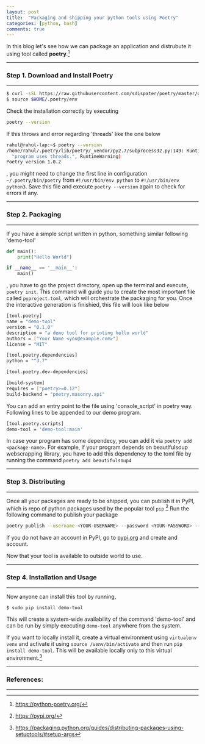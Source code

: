 ```yaml
---
layout: post
title:  "Packaging and shipping your python tools using Poetry"
categories: [python, bash]
comments: true
---
```




In this blog let's see how we can package an application and distrubute it using tool called **poetry**.[^3]

-----------------------
### Step 1. Download and Install Poetry
-----------------------

~~~bash
$ curl -sSL https://raw.githubusercontent.com/sdispater/poetry/master/get-poetry.py | python
$ source $HOME/.poetry/env
~~~
Check the installation correctly by executing
~~~bash
poetry --version
~~~

If this throws and error regarding 'threads' like the one below

~~~bash
rahul@rahul-lap:~$ poetry --version
/home/rahul/.poetry/lib/poetry/_vendor/py2.7/subprocess32.py:149: RuntimeWarning: The _posixsubprocess module is not being used. Child process reliability may suffer if your program uses threads.
  "program uses threads.", RuntimeWarning)
Poetry version 1.0.2
~~~
, you might need to change the first line in configuration `~/.poetry/bin/poetry` from `#!/usr/bin/env python` to `#!/usr/bin/env python3`. Save this file and execute `poetry --version` again to check for errors if any.

-----------------------
### Step 2. Packaging
-----------------------

If you have a simple script written in python, something similar following 'demo-tool'
~~~python
def main():
	print("Hello World")

if __name__ == '__main__':
	main()
~~~
, you have to go the project directory, open up the terminal and execute, `poetry init`. This command will guide you to create the most important file called `pyproject.toml`, which will orchestrate the packaging for you. Once the interactive generation is finishied, this file will look like below

~~~sh
[tool.poetry]
name = "demo-tool"
version = "0.1.0"
description = "a demo tool for printing hello world"
authors = ["Your Name <you@example.com>"]
license = "MIT"

[tool.poetry.dependencies]
python = "^3.7"

[tool.poetry.dev-dependencies]

[build-system]
requires = ["poetry>=0.12"]
build-backend = "poetry.masonry.api"

~~~
You can add an entry point to the file using 'console_script' in poetry way. Following lines to be appended to our demo program.
~~~bash
[tool.poetry.scripts]
demo-tool = 'demo-tool:main'
~~~
In case your program has some dependecy, you can add it via `poetry add <package-name>`. For example, if your program depends on beautifulsoup webscrapping library, you have to add this dependency to the toml file by running the command `poetry add beautifulsoup4`

-----------------------
### Step 3. Distributing 
-----------------------

Once all your packages are ready to be shipped, you can publish it in PyPI, which is repo of python packages used by the popular tool `pip` [^4]
Run the following command to publish your package
~~~bash
poetry publish --username <YOUR-USERNAME> --password <YOUR-PASSWORD> --build
~~~

If you do not have an account in PyPI, go to [pypi.org](https://pypi.org) and create and account.

Now that your tool is available to outside world to use.

-----------------------
### Step 4. Installation and Usage
-----------------------

Now anyone can install this tool by running,
~~~bash
$ sudo pip install demo-tool
~~~
This will create a system-wide availability of the command 'demo-tool' and can be run by simply executing `demo-tool` anywhere from the system.

If you want to locally install it, create a virtual environment using `virtualenv venv` and activate it using `source /venv/bin/activate` and then run `pip install demo-tool`. This will be available locally only to this virtual environment.[^1]

-----------------------
### References:
-----------------------
[^1]: https://packaging.python.org/guides/distributing-packages-using-setuptools/#setup-args
[^2]: https://github.com/python-poetry/poetry
[^3]: https://python-poetry.org/
[^4]: https://pypi.org/
